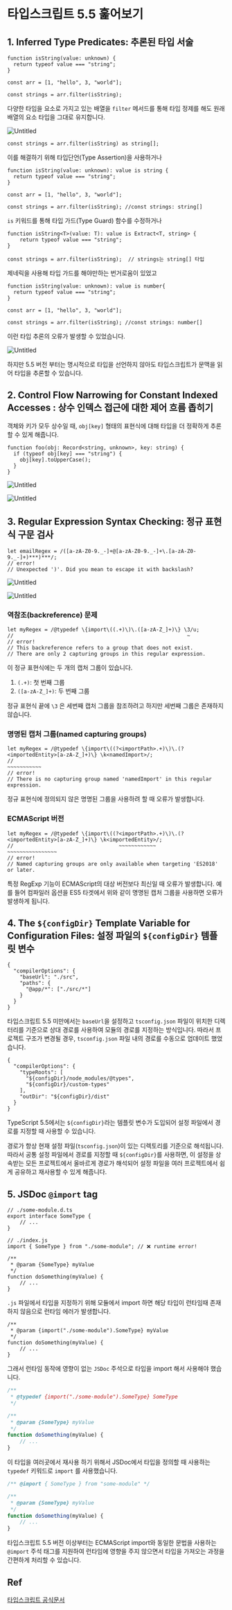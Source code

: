 # 타입스크립트 5.5 훑어보기
## 1. **Inferred Type Predicates: 추론된 타입 서술**

```tsx
function isString(value: unknown) {
  return typeof value === "string";
}

const arr = [1, "hello", 3, "world"];

const strings = arr.filter(isString);
```

다양한 타입을 요소로 가지고 있는 배열을 `filter` 메서드를 통해 타입 정제를 해도 원래 배열의 요소 타입을 그대로 유지합니다.

![Untitled](./1.png)

```tsx
const strings = arr.filter(isString) as string[];
```

이를 해결하기 위해 타입단언(Type Assertion)을 사용하거나

```tsx
function isString(value: unknown): value is string {
  return typeof value === "string";
}

const arr = [1, "hello", 3, "world"];

const strings = arr.filter(isString); //const strings: string[]
```

`is` 키워드를 통해 타입 가드(Type Guard) 함수를 수정하거나

```tsx
function isString<T>(value: T): value is Extract<T, string> {
    return typeof value === "string";
}

const strings = arr.filter(isString);  // strings는 string[] 타입
```

제네릭을 사용해 타입 가드를 해야만하는 번거로움이 있었고

```tsx
function isString(value: unknown): value is number{
  return typeof value === "string";
}

const arr = [1, "hello", 3, "world"];

const strings = arr.filter(isString); //const strings: number[]
```

이런 타입 추론의 오류가 발생할 수 있었습니다.

![Untitled](./2.png)

하지만 5.5 버전 부터는 명시적으로 타입을 선언하지 않아도 타입스크립트가 문맥을 읽어 타입을 추론할 수 있습니다.  

## 2. **Control Flow Narrowing for Constant Indexed Accesses : 상수 인덱스 접근에 대한 제어 흐름 좁히기**

객체와 키가 모두 상수일 때, `obj[key]` 형태의 표현식에 대해 타입을 더 정확하게 추론할 수 있게 해줍니다.

```tsx
function foo(obj: Record<string, unknown>, key: string) {
  if (typeof obj[key] === "string") {
    obj[key].toUpperCase();
  }
}
```

![Untitled](./3.png)

![Untitled](./4.png)

## 3. **Regular Expression Syntax Checking: 정규 표현식 구문 검사**

```tsx
let emailRegex = /([a-zA-Z0-9._-]+@[a-zA-Z0-9._-]+\.[a-zA-Z0-9._-]+)***)***/;
// error!
// Unexpected ')'. Did you mean to escape it with backslash?
```

![Untitled](./5.png)

![Untitled](./6.png)

### 역참조(backreference) 문제

```tsx
let myRegex = /@typedef \{import\((.+)\)\.([a-zA-Z_]+)\} \3/u;
//                                                        ~
// error!
// This backreference refers to a group that does not exist.
// There are only 2 capturing groups in this regular expression.
```

이 정규 표현식에는 두 개의 캡처 그룹이 있습니다.

1. `(.+)`: 첫 번째 그룹
2. `([a-zA-Z_]+)`: 두 번째 그룹

정규 표현식 끝에 `\3` 은 세번째 캡처 그룹을 참조하려고 하지만 세번째 그룹은 존재하지 않습니다. 

### 명명된 캡처 그룹(named capturing groups)

```tsx
let myRegex = /@typedef \{import\((?<importPath>.+)\)\.(?<importedEntity>[a-zA-Z_]+)\} \k<namedImport>/;
//                                                                                        ~~~~~~~~~~~
// error!
// There is no capturing group named 'namedImport' in this regular expression.
```

정규 표현식에 정의되지 않은 명명된 그룹을 사용하려 할 때 오류가 발생합니다.

### ECMAScript 버전

```tsx
let myRegex = /@typedef \{import\((?<importPath>.+)\)\.(?<importedEntity>[a-zA-Z_]+)\} \k<importedEntity>/;
//                                  ~~~~~~~~~~~~         ~~~~~~~~~~~~~~~~
// error!
// Named capturing groups are only available when targeting 'ES2018' or later.
```

특정 RegExp 기능이 ECMAScript의 대상 버전보다 최신일 때 오류가 발생합니다. 예를 들어 컴파일러 옵션을 ES5 타겟에서 위와 같이 명명된 캡처 그룹을 사용하면 오류가 발생하게 됩니다.

## 4. The `${configDir}` Template Variable for Configuration Files: **설정 파일의 `${configDir}` 템플릿 변수**

```tsx
{
  "compilerOptions": {
    "baseUrl": "./src",
    "paths": {
      "@app/*": ["./src/*"]
    }
  }
}
```

타입스크립트 5.5 미만에서는 `baseUrl`을 설정하고  `tsconfig.json` 파일이 위치한 디렉터리를 기준으로 상대 경로를 사용하여 모듈의 경로를 지정하는 방식입니다. 따라서 프로젝트 구조가 변경될 경우, `tsconfig.json` 파일 내의 경로를 수동으로 업데이트 했었습니다.

```tsx
{
  "compilerOptions": {
    "typeRoots": [
      "${configDir}/node_modules/@types",
      "${configDir}/custom-types"
    ],
    "outDir": "${configDir}/dist"
  }
}
```

TypeScript 5.5에서는 `${configDir}`라는 템플릿 변수가 도입되어 설정 파일에서 경로를 지정할 때 사용할 수 있습니다.

경로가 항상 현재 설정 파일(`tsconfig.json`)이 있는 디렉토리를 기준으로 해석됩니다. 따라서 공통 설정 파일에서 경로를 지정할 때 `${configDir}`를 사용하면, 이 설정을 상속받는 모든 프로젝트에서 올바르게 경로가 해석되어 설정 파일을 여러 프로젝트에서 쉽게 공유하고 재사용할 수 있게 해줍니다.

## **5. JSDoc `@import` tag**

```tsx
// ./some-module.d.ts
export interface SomeType {
    // ...
}

// ./index.js
import { SomeType } from "./some-module"; // ❌ runtime error!

/**
 * @param {SomeType} myValue
 */
function doSomething(myValue) {
    // ...
}
```

`.js` 파일에서 타입을 지정하기 위해 모듈에서 import 하면 해당 타입이 런타임때 존재하지 않음으로 런타임 에러가 발생합니다. 

```tsx
/**
 * @param {import("./some-module").SomeType} myValue
 */
function doSomething(myValue) {
    // ...
}
```

그래서 런타임 동작에 영향이 없는 `JSDoc` 주석으로 타입을 import 해서 사용해야 했습니다.

```jsx
/**
 * @typedef {import("./some-module").SomeType} SomeType
 */

/**
 * @param {SomeType} myValue
 */
function doSomething(myValue) {
    // ...
}
```

이 타입을 여러곳에서 재사용 하기 위해서 JSDoc에서 타입을 정의할 때 사용하는 `typedef` 키워드로 `import` 를 사용했습니다.

```jsx
/** @import { SomeType } from "some-module" */

/**
 * @param {SomeType} myValue
 */
function doSomething(myValue) {
    // ...
}
```

타입스크립트 5.5 버전 이상부터는 ECMAScript import와 동일한 문법을 사용하는 `@import` 주석 태그를 지원하여 런타임에 영향을 주지 않으면서 타입을 가져오는 과정을 간편하게 처리할 수 있습니다.

## Ref

[타입스크립트 공식문서](https://www.typescriptlang.org/docs/handbook/release-notes/typescript-5-5.html)